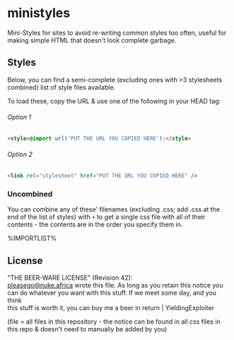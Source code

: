 # ministyles
Mini-Styles for sites to avoid re-writing common styles too often, useful for making simple HTML that doesn't look complete garbage.

## Styles
Below, you can find a semi-complete (excluding ones with >3 stylesheets combined) list of style files available.

To load these, copy the URL & use one of the following in your HEAD tag:

###### Option 1

```html
<style>@import url('PUT THE URL YOU COPIED HERE');</style>
```

###### Option 2
```html
<link rel="stylesheet" href="PUT THE URL YOU COPIED HERE" />
```

### Uncombined
You can combine any of these' filenames (excluding .css; add .css at the end of the list of styles) with `+` to get a single css file with all of their contents - the contents are in the order you specify them in.

%IMPORTLIST%


## License
"THE BEER-WARE LICENSE" (Revision 42):<br/>
<pleasego@nuke.africa> wrote this file. As long as you retain this notice you<br/>
can do whatever you want with this stuff. If we meet some day, and you think<br/>
this stuff is worth it, you can buy me a beer in return | YieldingExploiter<br/>

(file = all files in this repository - the notice can be found in all css files in this repo & doesn't need to manually be added by you)

<style>
  @import url('https://ministyles.astolfo.gay/background+inter-font-by-default+links+gh-kbd+padding-kbd+code.css');
  .markdown-body .highlight pre, .markdown-body pre, .highlight {
    background: #181926;
    border-radius: 8px;
  }
  .markdown-body .highlight pre code, .markdown-body pre code {
    filter: invert() hue-rotate(180deg);
  }
</style>

